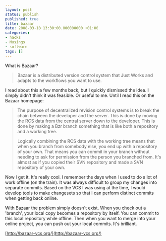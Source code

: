 ```yaml
---
layout: post
status: publish
published: true
title: bazaar
date: 2008-03-18 13:30:00.000000000 +01:00
categories:
- hacks
- Musings
- software
tags: []
---
```

What is Bazaar? <blockquote>Bazaar is a distributed version control system that Just Works and adapts to the workflows you want to use.</blockquote>

I read about this a few months back, but I quickly dismissed the idea. I simply didn't think it was feasible. Or useful to me. Until I read this on the Bazaar homepage:

<blockquote>The purpose of decentralized revision control systems is to break the chain between the developer and the server. This is done by moving the RCS data from the central server down to the developer. This is done by making a Bzr branch something that is like both a repository and a working tree.

Logically combining the RCS data with the working tree means that when you branch from somebody else, you end up with a repository of your own. That means you can commit in your branch without needing to ask for permission from the person you branched from. It's almost as if you copied their SVN repository and made a SVN repository of your own.</blockquote>

Now I get it. It's really cool. I remember the days when I used to do a lot of work offline (on the train). It was always difficult to group my changes into separate commits. Based on the VCS I was using at the time, I would develop tools to make changesets so that I can perform distinct commits when getting back online. 

With Bazaar the problem simply doesn't exist. When you check out a 'branch', your local copy becomes a repository by itself. You can commit to this local repository while offline. Then when you want to merge into your online project, you can push out your local commits. It's brilliant.

[http://bazaar-vcs.org/](http://bazaar-vcs.org/)
